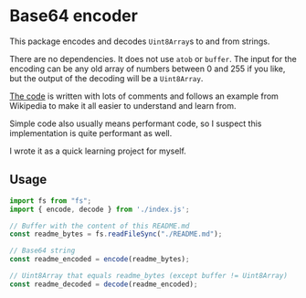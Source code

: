 # Base64 encoder

This package encodes and decodes `Uint8Array`s to and from strings.

There are no dependencies. It does not use `atob` or `buffer`. The input for
the encoding can be any old array of numbers between 0 and 255 if you like, but
the output of the decoding will be a `Uint8Array`.

[The code](./index.js) is written with lots of comments and follows an example
from Wikipedia to make it all easier to understand and learn from.

Simple code also usually means performant code, so I suspect this
implementation is quite performant as well.

I wrote it as a quick learning project for myself.


## Usage

```js
import fs from "fs";
import { encode, decode } from './index.js';

// Buffer with the content of this README.md
const readme_bytes = fs.readFileSync("./README.md");

// Base64 string
const readme_encoded = encode(readme_bytes);

// Uint8Array that equals readme_bytes (except buffer != Uint8Array)
const readme_decoded = decode(readme_encoded);
```
